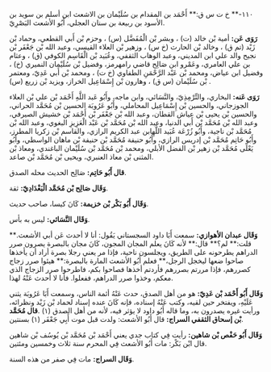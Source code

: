 ١١٠-** خ ت س ق:** أَحْمَد بن المقدام بن سُلَيْمان بن الاشعث ابن أسلم بن سويد بن الأسود بن ربيعة بن سنان العجلي، أَبُو الأشعث البَصْرِيّ.

**رَوَى عَن:** أمية بْن خالد (ت) ، وبشر بْن الْمُفَضَّل (س) ، وحزم بْن أَبي القطعي، وحماد بْن زَيْد (تم ق) ، وخالد بْن الحارث (خ س) ، وزهير بْن العلاء القيسي، وعبد الله بْن جَعْفَر بْن نجيح والد علي ابن المديني، وعبد الوهاب الثقفي، وعُبَيد بْن الْقَاسِم الكوفي (ق) ، وعثام بن علي العامري، وعَمْرو ابن صَالِح قاضي رامهرمز، وفضيل بْن سُلَيْمان النميري (خ) ، وفضيل ابن عياض، ومحمد بْن عَبْد الرَّحْمَنِ الطفاوي (خ ت) ، ومحمد بْن أَبي عَدِيّ، ومعتمر بْن سُلَيْمان (س ق) ، وهارون بْن إِسْمَاعِيل الخراز، ويزيد بْن زريع (س) .

**رَوَى عَنه:** البخاري، والتِّرْمِذِيّ، والنَّسَائي، وابن ماجه، وأَبُو عَبد اللَّهِ أَحْمَد بْن علي بْن العلاء الجوزجاني، والحسين بْن إِسْمَاعِيل المحاملي، وأَبُو عَرُوبَة الحسين بْن مُحَمَّد الحراني، والحسين بْن يحيى بْن عياش القطان، وعبد الله بْن جَعْفَر بْن أَحْمَد بْن خشيش الصيرفي، وعبد الله بْن مُحَمَّد بْن أَبي الدنيا، وعبد الله بْن مُحَمَّد بْن عَبْد الْعَزِيزِ البغوي، وعبد الله بْن مُحَمَّد بْن ناجية، وأَبُو زُرْعَة عُبَيد اللَّهِابن عبد الكريم الرازي، والقاسم بْن زكريا المطرز، وأَبُو حَاتِم مُحَمَّد بْن إدريس الرازي، وأَبُو حنيفة مُحَمَّد بْن حنيفة بْن ماهان الواسطي، وأَبُو يَعْلَى مُحَمَّد بْن زهير بْن الفضل الأبلي، ومحمد بْن مُحَمَّد بْن سُلَيْمان الباغندي، ومعاذ بْن المثنى بْن معاذ العنبري، ويحيى بْن مُحَمَّد بْن صاعد.

**قال أَبُو حَاتِم:** صَالِح الحديث محله الصدق.

**وَقَال صَالِح بْن مُحَمَّد الْبَغْدَادِيّ:** ثقة.

**وَقَال أَبُو بَكْر بْن خزيمة:** كَانَ كيسا، صاحب حديث.

**وَقَال النَّسَائي:** ليس به بأس.

**وَقَال عبدان الأهوازي:** سمعت أَبَا داود السجستاني يَقُول: أنا لا أحدث عَن أبي الأشعث.** قلت:** لم؟** قال:** لأنه كَانَ يعلم المجان المجون، كَانَ مجان بالبصرة يصرون صرر الدراهم يطرحونه على الطريق، ويجلسون ناحية، فإذا مر يعني رجلا بصرة أراد أن يأخذها صاحوا ضعها ليخجل الرجل،** فعلم أَبُو الأشعث المارة بالبصرة:** هيئوا صرر زجاج كصررهم، فإذا مررتم بصررهم فأردتم أخذها فصاحوا بكم، فاطرحوا صرر الزجاج الذي معكم، وخذوا صرر الدراهم، ففعلوا. فأنا لا أحدث عَنْهُ لهذا.

**وَقَال أَبُو أَحْمَد بْن عَدِيّ:** هو من أهل الصدق، حدث عَنْهُ أئمة الناس، وسمعت أَبَا عَرُوبَة يثني عَلَيْهِ، ويفتخر حين لقيه، وكتب عَنْهُ إسناده، فإنه كَانَ عنده إسناد لحماد بْن زَيْد ونظرائه، ورأيت غيره يصدرون به، وما قاله أَبُو داود لا يؤثر فيه، لأنه من أهل الصدق (١) .**قال مُحَمَّد بْن إسحاق الثقفي السراج:** قال أَبُو الأشعث: ولدت قبل موت أَبِي جَعْفَر (١) بسنتين.

**وَقَال أَبُو حَفْص بْن شاهين:** رأيت فِي كتاب جدي يعني أَحْمَد بْن مُحَمَّد بْن يُوسُف بْن شاهين قال ابْن بَكْر: مات أَبُو الأشعث فِي المحرم سنة ثلاث وخمسين ومئتين.

**وَقَال السراج:** مات فِي صفر من هذه السنة.